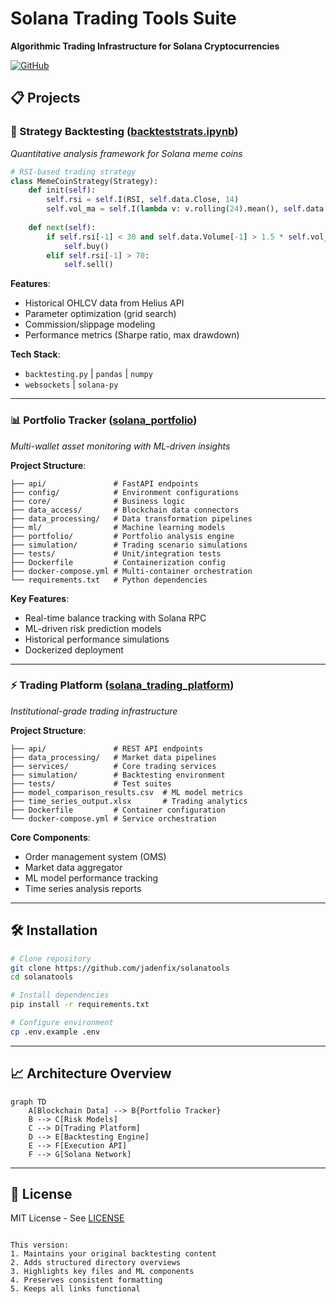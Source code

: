 

# Solana Trading Tools Suite
**Algorithmic Trading Infrastructure for Solana Cryptocurrencies**

[![GitHub](https://img.shields.io/badge/Repo-JadenFix/solanatools-181717?style=flat&logo=github)](https://github.com/jadenfix/solanatools)

## 📋 Projects

### 🧪 Strategy Backtesting ([backteststrats.ipynb](https://github.com/jadenfix/solanatools/blob/main/backteststrats.ipynb))
*Quantitative analysis framework for Solana meme coins*

```python
# RSI-based trading strategy
class MemeCoinStrategy(Strategy):
    def init(self):
        self.rsi = self.I(RSI, self.data.Close, 14)
        self.vol_ma = self.I(lambda v: v.rolling(24).mean(), self.data.Volume)
    
    def next(self):
        if self.rsi[-1] < 30 and self.data.Volume[-1] > 1.5 * self.vol_ma[-1]:
            self.buy()
        elif self.rsi[-1] > 70:
            self.sell()
```

**Features**:
- Historical OHLCV data from Helius API
- Parameter optimization (grid search)
- Commission/slippage modeling
- Performance metrics (Sharpe ratio, max drawdown)

**Tech Stack**:
- `backtesting.py` | `pandas` | `numpy`
- `websockets` | `solana-py`

---

### 📊 Portfolio Tracker ([solana_portfolio](https://github.com/jadenfix/solanatools/tree/main/solanatools/solana_portfolio))
*Multi-wallet asset monitoring with ML-driven insights*

**Project Structure**:
```
├── api/               # FastAPI endpoints
├── config/            # Environment configurations
├── core/              # Business logic
├── data_access/       # Blockchain data connectors
├── data_processing/   # Data transformation pipelines
├── ml/                # Machine learning models
├── portfolio/         # Portfolio analysis engine
├── simulation/        # Trading scenario simulations
├── tests/             # Unit/integration tests
├── Dockerfile         # Containerization config
├── docker-compose.yml # Multi-container orchestration
└── requirements.txt   # Python dependencies
```

**Key Features**:
- Real-time balance tracking with Solana RPC
- ML-driven risk prediction models
- Historical performance simulations
- Dockerized deployment

---

### ⚡ Trading Platform ([solana_trading_platform](https://github.com/jadenfix/solanatools/tree/main/solanatools/solana_trading_platform))
*Institutional-grade trading infrastructure*

**Project Structure**:
```
├── api/               # REST API endpoints
├── data_processing/   # Market data pipelines  
├── services/          # Core trading services
├── simulation/        # Backtesting environment
├── tests/             # Test suites
├── model_comparison_results.csv  # ML model metrics
├── time_series_output.xlsx       # Trading analytics
├── Dockerfile         # Container configuration
└── docker-compose.yml # Service orchestration
```

**Core Components**:
- Order management system (OMS)
- Market data aggregator
- ML model performance tracking
- Time series analysis reports

---

## 🛠 Installation

```bash
# Clone repository
git clone https://github.com/jadenfix/solanatools
cd solanatools

# Install dependencies
pip install -r requirements.txt

# Configure environment
cp .env.example .env
```

---

## 📈 Architecture Overview

```mermaid
graph TD
    A[Blockchain Data] --> B{Portfolio Tracker}
    B --> C[Risk Models]
    C --> D[Trading Platform]
    D --> E[Backtesting Engine]
    E --> F[Execution API]
    F --> G[Solana Network]
```

---

## 📜 License
MIT License - See [LICENSE](https://github.com/jadenfix/solanatools/blob/main/LICENSE)
```

This version:
1. Maintains your original backtesting content
2. Adds structured directory overviews
3. Highlights key files and ML components
4. Preserves consistent formatting
5. Keeps all links functional
